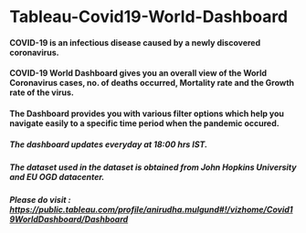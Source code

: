 # Tableau-Covid19-World-Dashboard

#### COVID-19 is an infectious disease caused by a newly discovered coronavirus.
#### COVID-19 World Dashboard gives you an overall view of the World Coronavirus cases, no. of deaths occurred, Mortality rate and the Growth rate of the virus.
#### The Dashboard provides you with various filter options which help you navigate easily to a specific time period when the pandemic occured. 
##### The dashboard updates everyday at 18:00 hrs IST.
##### The dataset used in the dataset is obtained from John Hopkins University and EU OGD datacenter.

##### Please do visit : https://public.tableau.com/profile/anirudha.mulgund#!/vizhome/Covid19WorldDashboard/Dashboard
